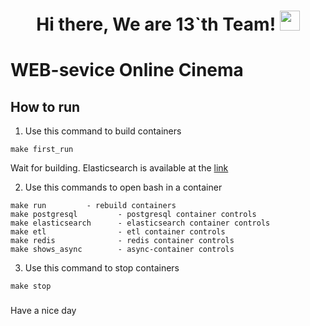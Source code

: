 <h1 align="center">Hi there, We are 13`th Team!
<img src="https://github.com/blackcater/blackcater/raw/main/images/Hi.gif" height="32"/></h1>

# WEB-sevice Online Cinema

## How to run
1. Use this command to build containers
```
make first_run
```
Wait for building.
Elasticsearch is available at the [link](http://localhost:9200/)

2. Use this commands to open bash in a container
```
make run         - rebuild containers
make postgresql         - postgresql container controls
make elasticsearch      - elasticsearch container controls
make etl                - etl container controls
make redis              - redis container controls
make shows_async        - async-container controls
```
3. Use this command to stop containers
```
make stop
```

### 

Have a nice day